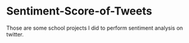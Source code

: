 # Sentiment-Score-of-Tweets
Those are some school projects I did to perform sentiment analysis on twitter.
